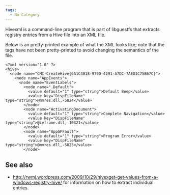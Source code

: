 ```yaml
---
tags:
  - No Category
---
```

Hivexml is a command-line program that is part of libguestfs that
extracts registry entries from a Hive file into an XML file.

Below is an pretty-printed example of what the XML looks like; note that
the <value> tags have not been pretty-printed to avoid changing the
semantics of the file.

    <?xml version="1.0" ?>
    <hive>
      <node name="CMI-CreateHive{6A1C4018-979D-4291-A7DC-7AED1C75B67C}">
        <node name="AppEvents">
          <node name="EventLabels">
            <node name=".Default">
              <value default="1" type="string">Default Beep</value>
              <value key="DispFileName" type="string">@mmres.dll,-5824</value>
            </node>
            <node name="ActivatingDocument">
              <value default="1" type="string">Complete Navigation</value>
              <value key="DispFileName" type="string">@ieframe.dll,-10321</value>
            </node>
            <node name="AppGPFault">
              <value default="1" type="string">Program Error</value>
              <value key="DispFileName" type="string">@mmres.dll,-5825</value>
            </node>

## See also

- <http://rwmj.wordpress.com/2009/10/29/hivexget-get-values-from-a-windows-registry-hive/>
  for information on how to extract individual entries.